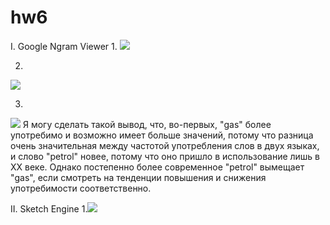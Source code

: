 # hw6
I. Google Ngram Viewer
1.
![](https://pp.userapi.com/c847123/v847123860/120e1/mEaf_DOoZhc.jpg)


2.
![](https://pp.userapi.com/c846016/v846016860/12c0a/b2IhDH80PPk.jpg)


3.
![](https://pp.userapi.com/c846419/v846419809/1db4b/ddolwPKyvQk.jpg)
Я могу сделать такой вывод, что, во-первых, "gas" более употребимо и возможно имеет больше значений, потому что разница очень значительная между частотой употребления слов в двух языках, и слово "petrol" новее, потому что оно пришло в использование лишь в XX веке. Однако постепенно более современное "petrol" вымещает "gas", если смотреть на тенденции повышения и снижения употребимости соответственно.

II. Sketch Engine
1.![](https://pp.userapi.com/c846121/v846121093/1d577/fh9XGndeYuo.jpg)
